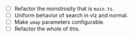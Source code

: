 - [ ] Refactor the monstrosity that is `main.ts`.
- [ ] Uniform behavior of search in viz and normal.
- [ ] Make `umap` parameters configurable.
- [ ] Refactor the whole of this.
